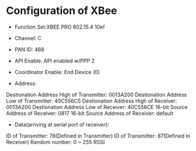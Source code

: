 # Configuration of XBee

* Function Set:XBEE PRO 802.15.4 10ef

* Channel: C

* PAN ID: 468

* API Enable: API enabled w/PPP 2

* Coordinator Enable: End Device (0)

* Address:

Destionation Address High of Transmitter: 0013A200
Destionation Address Low of Transmitter: 40C556C5
Destionation Address High of Receiver: 0013A200
Destionation Address Low of Receiver: 40C556CE
16-bit Source Address of Receiver: 0817
16-bit Source Address of Receiver: default

* Data(arriving at serial port of receiver):

ID of Transmitter: 78(Defined in Transmitter)
ID of Transmitter: 87(Defined in Receiver)
Random number: 0 ~ 255
RSSI

